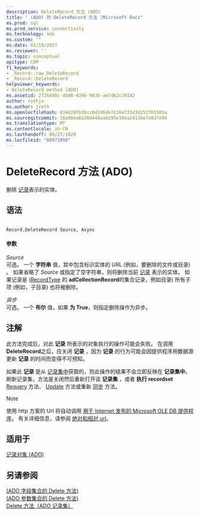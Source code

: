 ```yaml
---
description: DeleteRecord 方法 (ADO)
title: " (ADO) 的 DeleteRecord 方法 |Microsoft Docs"
ms.prod: sql
ms.prod_service: connectivity
ms.technology: ado
ms.custom: ''
ms.date: 01/19/2017
ms.reviewer: ''
ms.topic: conceptual
apitype: COM
f1_keywords:
- _Record::raw_DeleteRecord
- _Record::DeleteRecord
helpviewer_keywords:
- DeleteRecord method [ADO]
ms.assetid: 2726498c-dbd8-4266-983b-ae7d62c39142
author: rothja
ms.author: jroth
ms.openlocfilehash: 634e28fb1bcc6d246de72164f33d3d252f63505a
ms.sourcegitcommit: 18a98ea6a30d448aa6195e10ea2413be7e837e94
ms.translationtype: MT
ms.contentlocale: zh-CN
ms.lasthandoff: 08/27/2020
ms.locfileid: "88973998"
---
```

# <a name="deleterecord-method-ado"></a>DeleteRecord 方法 (ADO)
删除 [记录](../../../ado/reference/ado-api/record-object-ado.md)表示的实体。  
  
## <a name="syntax"></a>语法  
  
```  
  
Record.DeleteRecord Source, Async  
```  
  
#### <a name="parameters"></a>参数  
 *Source*  
 可选。 一个 **字符串** 值，其中包含标识实体的 URL (例如，要删除的文件或目录) 。 如果省略了 *Source* 或指定了空字符串，则将删除当前 [记录](../../../ado/reference/ado-api/record-object-ado.md) 表示的实体。 如果记录是 ([RecordType](../../../ado/reference/ado-api/recordtype-property-ado.md) 的 **adCollectionRecord**的集合记录，例如目录) 所有子项 (例如，子目录) 也将被删除。  
  
 *异步*  
 可选。 一个 **布尔** 值，如果 **为 True**，则指定删除操作为异步。  
  
## <a name="remarks"></a>注解  
 此方法完成后，对此 **记录** 所表示的对象执行的操作可能会失败。 在调用 **DeleteRecord**之后，应关闭 **记录** ，因为 **记录** 的行为可能会因提供程序用数据源更新 **记录** 的时间而变得不可预知。  
  
 如果此 **记录** 是从 [记录集中](../../../ado/reference/ado-api/recordset-object-ado.md)获取的，则此操作的结果不会立即反映在 **记录集中**。 刷新记录集，方法是关闭然后重新打开该 **记录集** ，或者 **执行 recordset** [Requery](../../../ado/reference/ado-api/requery-method.md) 方法、 [Update](../../../ado/reference/ado-api/update-method.md) 方法或重新 [同步](../../../ado/reference/ado-api/resync-method.md) 方法。  
  
> [!NOTE]
>  使用 http 方案的 Url 将自动调用 [用于 Internet 发布的 Microsoft OLE DB 提供程序](../../../ado/guide/appendixes/microsoft-ole-db-provider-for-internet-publishing.md)。 有关详细信息，请参阅 [绝对和相对 url](../../../ado/guide/data/absolute-and-relative-urls.md)。  
  
## <a name="applies-to"></a>适用于  
 [记录对象 (ADO)](../../../ado/reference/ado-api/record-object-ado.md)  
  
## <a name="see-also"></a>另请参阅  
 [ (ADO 字段集合的 Delete 方法) ](../../../ado/reference/ado-api/delete-method-ado-fields-collection.md)   
 [ (ADO 参数集合的 Delete 方法) ](../../../ado/reference/ado-api/delete-method-ado-parameters-collection.md)   
 [Delete 方法（ADO 记录集）](../../../ado/reference/ado-api/delete-method-ado-recordset.md)
